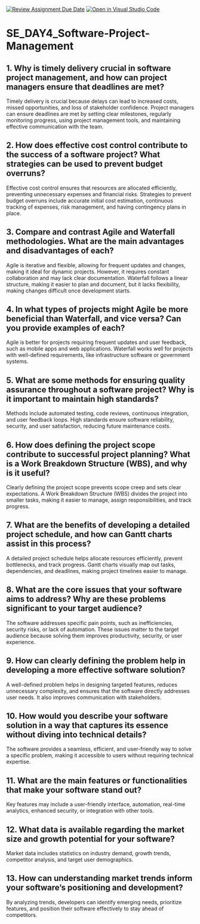 [![Review Assignment Due Date](https://classroom.github.com/assets/deadline-readme-button-22041afd0340ce965d47ae6ef1cefeee28c7c493a6346c4f15d667ab976d596c.svg)](https://classroom.github.com/a/9pw6JKcu)
[![Open in Visual Studio Code](https://classroom.github.com/assets/open-in-vscode-2e0aaae1b6195c2367325f4f02e2d04e9abb55f0b24a779b69b11b9e10269abc.svg)](https://classroom.github.com/online_ide?assignment_repo_id=18474359&assignment_repo_type=AssignmentRepo)
# SE_DAY4_Software-Project-Management

## 1. Why is timely delivery crucial in software project management, and how can project managers ensure that deadlines are met?  
Timely delivery is crucial because delays can lead to increased costs, missed opportunities, and loss of stakeholder confidence. Project managers can ensure deadlines are met by setting clear milestones, regularly monitoring progress, using project management tools, and maintaining effective communication with the team.  

## 2. How does effective cost control contribute to the success of a software project? What strategies can be used to prevent budget overruns?  
Effective cost control ensures that resources are allocated efficiently, preventing unnecessary expenses and financial risks. Strategies to prevent budget overruns include accurate initial cost estimation, continuous tracking of expenses, risk management, and having contingency plans in place.  

## 3. Compare and contrast Agile and Waterfall methodologies. What are the main advantages and disadvantages of each?  
Agile is iterative and flexible, allowing for frequent updates and changes, making it ideal for dynamic projects. However, it requires constant collaboration and may lack clear documentation. Waterfall follows a linear structure, making it easier to plan and document, but it lacks flexibility, making changes difficult once development starts.  

## 4. In what types of projects might Agile be more beneficial than Waterfall, and vice versa? Can you provide examples of each?  
Agile is better for projects requiring frequent updates and user feedback, such as mobile apps and web applications. Waterfall works well for projects with well-defined requirements, like infrastructure software or government systems.  

## 5. What are some methods for ensuring quality assurance throughout a software project? Why is it important to maintain high standards?  
Methods include automated testing, code reviews, continuous integration, and user feedback loops. High standards ensure software reliability, security, and user satisfaction, reducing future maintenance costs.  

## 6. How does defining the project scope contribute to successful project planning? What is a Work Breakdown Structure (WBS), and why is it useful?  
Clearly defining the project scope prevents scope creep and sets clear expectations. A Work Breakdown Structure (WBS) divides the project into smaller tasks, making it easier to manage, assign responsibilities, and track progress.  

## 7. What are the benefits of developing a detailed project schedule, and how can Gantt charts assist in this process?  
A detailed project schedule helps allocate resources efficiently, prevent bottlenecks, and track progress. Gantt charts visually map out tasks, dependencies, and deadlines, making project timelines easier to manage.  

## 8. What are the core issues that your software aims to address? Why are these problems significant to your target audience?  
The software addresses specific pain points, such as inefficiencies, security risks, or lack of automation. These issues matter to the target audience because solving them improves productivity, security, or user experience.  

## 9. How can clearly defining the problem help in developing a more effective software solution?  
A well-defined problem helps in designing targeted features, reduces unnecessary complexity, and ensures that the software directly addresses user needs. It also improves communication with stakeholders.  

## 10. How would you describe your software solution in a way that captures its essence without diving into technical details?  
The software provides a seamless, efficient, and user-friendly way to solve a specific problem, making it accessible to users without requiring technical expertise.  

## 11. What are the main features or functionalities that make your software stand out?  
Key features may include a user-friendly interface, automation, real-time analytics, enhanced security, or integration with other tools.  

## 12. What data is available regarding the market size and growth potential for your software?  
Market data includes statistics on industry demand, growth trends, competitor analysis, and target user demographics.  

## 13. How can understanding market trends inform your software’s positioning and development?  
By analyzing trends, developers can identify emerging needs, prioritize features, and position their software effectively to stay ahead of competitors.  

